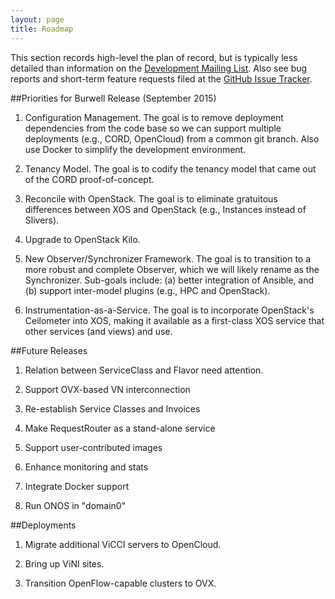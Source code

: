 ```yaml
---
layout: page
title: Roadmap
---
```


This section records high-level the plan of record, but is typically
less detailed than information on the
[Development Mailing List](https://groups.google.com/a/xosproject.org/forum/#!forum/devel).
Also see bug reports and short-term feature requests filed at the [GitHub Issue
Tracker](https://github.com/open-cloud/xos/issues).

##Priorities for Burwell Release (September 2015)

1. Configuration Management. The goal is to remove deployment
dependencies from the code base so we can support multiple deployments
(e.g., CORD, OpenCloud) from a common git branch. Also use Docker to
simplify the development environment.

2. Tenancy Model. The goal is to codify the tenancy model that came
out of the CORD proof-of-concept.

3. Reconcile with OpenStack. The goal is to eliminate gratuitous
differences between XOS and OpenStack (e.g., Instances instead of Slivers).

4. Upgrade to OpenStack Kilo.

5. New Observer/Synchronizer Framework. The goal is to transition to
a more robust and complete Observer,  which we will likely rename as
the Synchronizer. Sub-goals include: (a) better integration of
Ansible, and (b) support inter-model plugins (e.g., HPC and OpenStack).

6. Instrumentation-as-a-Service. The goal is to incorporate
OpenStack's Ceilometer into XOS, making it available as a first-class
XOS service that other services (and views) and use.

##Future Releases

1. Relation between ServiceClass and Flavor need attention.

2. Support OVX-based VN interconnection

3. Re-establish Service Classes and Invoices

4. Make RequestRouter as a stand-alone service

5. Support user-contributed images

6. Enhance monitoring and stats

7. Integrate Docker support

8. Run ONOS in "domain0"

##Deployments

1. Migrate additional ViCCI servers to OpenCloud.

2. Bring up ViNI sites.

3. Transition OpenFlow-capable clusters to OVX.

